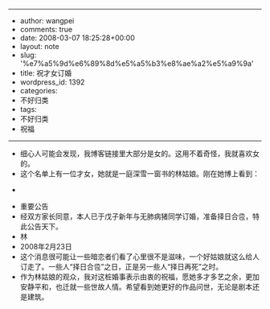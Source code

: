 - --
- author: wangpei
- comments: true
- date: 2008-03-07 18:25:28+00:00
- layout: note
- slug: '%e7%a5%9d%e6%89%8d%e5%a5%b3%e8%ae%a2%e5%a9%9a'
- title: 祝才女订婚
- wordpress_id: 1392
- categories:
- 不好归类
- tags:
- 不好归类
- 祝福
- --
- 细心人可能会发现，我博客链接里大部分是女的。这用不着奇怪，我就喜欢女的。
- 这个名单上有一位才女，她就是一庭深雪一窗书的林姑娘。刚在她博上看到：
- <blockquote>
- 重要公告
- 经双方家长同意，本人已于戊子新年与无肺病猪同学订婚，准备择日合卺，特此公告天下。
- 林
- 2008年2月23日</blockquote>
- 这个消息很可能让一些暗恋者们看了心里很不是滋味，一个好姑娘就这么给人订走了。一些人“择日合卺”之日，正是另一些人“择日再死”之时。
- 作为林姑娘的观众，我对这桩婚事表示由衷的祝福，愿她多才多艺之余，更加安静平和，也迁就一些世故人情。希望看到她更好的作品问世，无论是剧本还是建筑。
